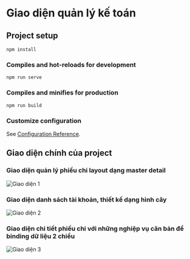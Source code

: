 # Giao diện quản lý kế toán

## Project setup

```
npm install
```

### Compiles and hot-reloads for development

```
npm run serve
```

### Compiles and minifies for production

```
npm run build
```

### Customize configuration

See [Configuration Reference](https://cli.vuejs.org/config/).

## Giao diện chính của project

### Giao diện quản lý phiếu chi layout dạng master detail

![Giao diện 1](https://user-images.githubusercontent.com/89997898/247872415-4ba711a1-aa81-4dae-83f5-f34784bfbf7d.png)

### Giao diện danh sách tài khoản, thiết kế dạng hình cây

![Giao diện 2](https://user-images.githubusercontent.com/89997898/247872398-2cb568bf-f7d5-46dc-a3cd-85b9b316cfac.png)

### Giao diện chi tiết phiếu chi với những nghiệp vụ căn bản để binding dữ liệu 2 chiều

![Giao diện 3](https://user-images.githubusercontent.com/89997898/247872421-1c729f93-001f-4082-9e8f-23984681714d.png)
